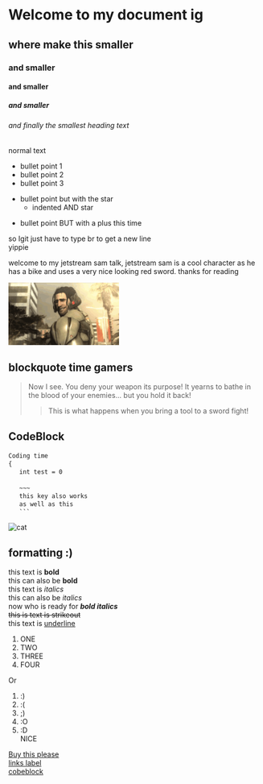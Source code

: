 # Welcome to my document ig
## where make this smaller 
### and smaller
#### and smaller
##### and smaller
###### and finally the smallest heading text

normal text 

- bullet point 1
- bullet point 2
- bullet point 3
* bullet point but with the star 
	* indented AND star 
+ bullet point BUT with a plus this time

so Igit just have to type br to get a new line <br> 
yippie

<p>welcome to my jetstream sam talk, jetstream sam is a cool character as he has a bike and uses a very nice looking red sword. thanks for reading</p>

 ![yeehaw](metal-gear-rising-mgr.gif)

 ## blockquote time gamers 

 > Now I see. You deny your weapon its purpose! It yearns to bathe in the blood of your enemies... but you hold it back!
 >> This is what happens when you bring a tool to a sword fight!

 ## CodeBlock

 ```
 Coding time
 {
	int test = 0

	~~~
	this key also works
	as well as this 
	```
```
	

![cat](Cat.gif)

## formatting :)

this text is **bold** <br>
this can also be __bold__ <br>
this text is *italics* <br>
this can also be _italics_ <br>
now who is ready for ***bold italics*** <br>
~~this is text is strikeout~~ <br>
this text is <ins>underline</ins>

<ol>
	<li> ONE </li>
	<li> TWO </li>
	<li> THREE </li>
	<li> FOUR </li>

</ol>

Or <br>
1. :)
2. :(
3. ;)
4. :O
5. :D <br>
NICE<br>

[Buy this please](https://www.playstation.com/en-au/games/bloodborne/) <br>
[links label](#links)<br>
[cobeblock](#codeblock)